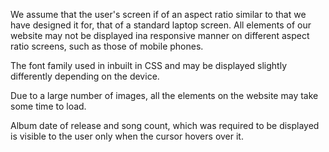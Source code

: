 We assume that the user's screen if of an aspect ratio similar to that we have designed it for, that of a standard laptop screen. All elements of our website may not be displayed ina responsive manner on different aspect ratio screens, such as those of mobile phones.

The font family used in inbuilt in CSS and may be displayed slightly differently depending on the device.

Due to a large number of images, all the elements on the website may take some time to load.

Album date of release and song count, which was required to be displayed is visible to the user only when the cursor hovers over it.
